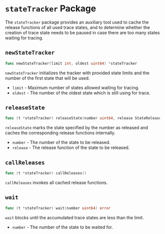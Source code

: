 # `stateTracker` Package

The `stateTracker` package provides an auxiliary tool used to cache the release functions of all used trace states, and to determine whether the creation of trace state needs to be paused in case there are too many states waiting for tracing.

## `newStateTracker`

```go
func newStateTracker(limit int, oldest uint64) *stateTracker
```

`newStateTracker` initializes the tracker with provided state limits and the number of the first state that will be used.

- `limit` - Maximum number of states allowed waiting for tracing.
- `oldest` - The number of the oldest state which is still using for trace.

## `releaseState`

```go
func (t *stateTracker) releaseState(number uint64, release StateReleaseFunc)
```

`releaseState` marks the state specified by the number as released and caches the corresponding release functions internally.

- `number` - The number of the state to be released.
- `release` - The release function of the state to be released.

## `callReleases`

```go
func (t *stateTracker) callReleases()
```

`callReleases` invokes all cached release functions.

## `wait`

```go
func (t *stateTracker) wait(number uint64) error
```

`wait` blocks until the accumulated trace states are less than the limit.

- `number` - The number of the state to be waited for.